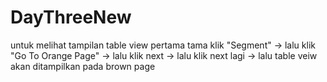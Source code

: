 # DayThreeNew
untuk melihat tampilan table view pertama tama klik "Segment" -> 
lalu klik "Go To Orange Page" -> 
lalu klik next -> 
lalu klik next lagi ->
lalu table veiw akan ditampilkan pada brown page

